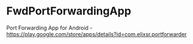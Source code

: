 # FwdPortForwardingApp
Port Forwarding App for Android - https://play.google.com/store/apps/details?id=com.elixsr.portforwarder
